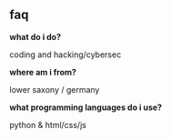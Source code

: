 ## faq

**what do i do?**

coding and hacking/cybersec

**where am i from?**

lower saxony / germany

**what programming languages do i use?**

python & html/css/js

<!--
**collin-rxr/collin-rxr** is a ✨ _special_ ✨ repository because its `README.md` (this file) appears on your GitHub profile.

Here are some ideas to get you started:

- 🔭 I’m currently working on ...
- 🌱 I’m currently learning ...
- 👯 I’m looking to collaborate on ...
- 🤔 I’m looking for help with ...
- 💬 Ask me about ...
- 📫 How to reach me: ...
- 😄 Pronouns: ...
- ⚡ Fun fact: ...
-->
